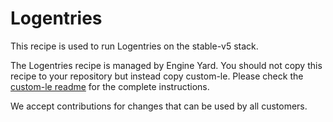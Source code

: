 # Logentries

This recipe is used to run Logentries on the stable-v5 stack.

The Logentries recipe is managed by Engine Yard. You should not copy this recipe to your repository but instead copy custom-le. Please check the [custom-le readme](../../custom-cookbooks/le/cookbooks/custom-le) for the complete instructions.

We accept contributions for changes that can be used by all customers.
